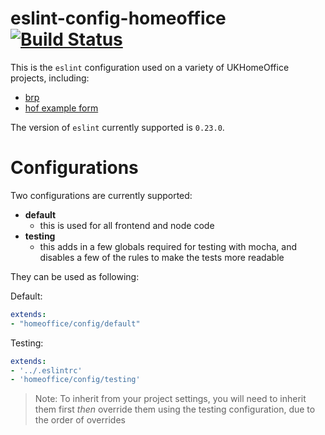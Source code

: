 # eslint-config-homeoffice [![Build Status](https://travis-ci.org/UKHomeOffice/eslint-config-homeoffice.svg?branch=master)](https://travis-ci.org/UKHomeOffice/eslint-config-homeoffice)

This is the `eslint` configuration used on a variety of UKHomeOffice projects, including:

* [brp](https://github.com/UKHomeOffice/brp_app)
* [hof example form](https://github.com/UKHomeOffice/hof-example-form)

The version of `eslint` currently supported is `0.23.0`.

# Configurations
Two configurations are currently supported:

* **default**
	- this is used for all frontend and node code
* **testing**
	- this adds in a few globals required for testing with mocha, and disables a few of the rules to make the tests more readable

They can be used as following:

Default:

```yml
extends:
- "homeoffice/config/default"
```

Testing:

```yml
extends:
- '../.eslintrc'
- 'homeoffice/config/testing'
```
> Note: To inherit from your project settings, you will need to inherit them first *then* override them using the testing configuration, due to the order of overrides
